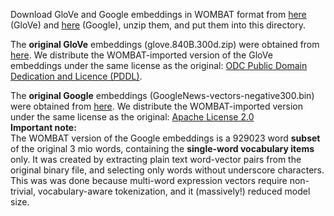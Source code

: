 <p>
Download GloVe and Google embeddings in WOMBAT format from <a href="https://cosyne.h-its.org/nlpdl/wombat/wombat_embs_1625.zip">here</a> (GloVe) and <a href="https://cosyne.h-its.org/nlpdl/wombat/wombat_embs_1627.zip">here</a> (Google), unzip them, and put them into this directory.
</p>

<p>
The <b>original GloVe</b> embeddings (glove.840B.300d.zip) were obtained from <a href="http://nlp.stanford.edu/data/wordvecs/glove.840B.300d.zip">here</a>.
We distribute the WOMBAT-imported version of the GloVe embeddings under the same license as the original: <a href="https://www.opendatacommons.org/licenses/pddl/1.0/">ODC Public Domain Dedication and Licence (PDDL)</a>.
</p>

<p>
The <b>original Google</b> embeddings (GoogleNews-vectors-negative300.bin) were obtained from <a href="https://drive.google.com/file/d/0B7XkCwpI5KDYNlNUTTlSS21pQmM/edit?usp=sharing">here</a>.
We distribute the WOMBAT-imported version under the same license as the original: <a href="http://www.apache.org/licenses/LICENSE-2.0">Apache License 2.0</a>
<br>
<b>Important note:</b><br>
The WOMBAT version of the Google embeddings is a 929023 word <b>subset</b> of the original 3 mio words, containing the <b>single-word vocabulary items</b> only. It was created by extracting plain text word-vector pairs from the original binary file, and selecting only words without underscore characters. This was was done because multi-word expression vectors require non-trivial, vocabulary-aware tokenization, and it (massively!) reduced model size.
</p>
